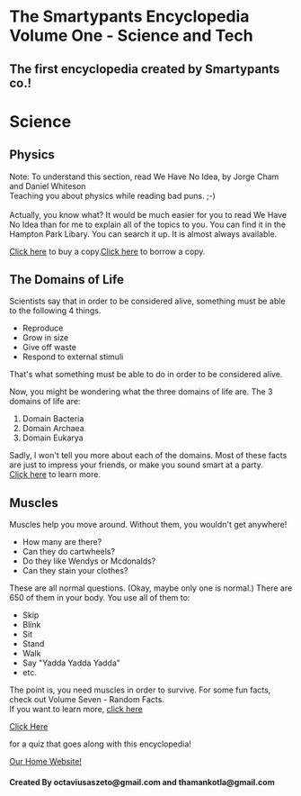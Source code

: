 # The Smartypants Encyclopedia Volume One - Science and Tech
## The first encyclopedia created by Smartypants co.!

<html>
    <head>
        <meta charset="utf-8">
        <title>The Smartypants Encyclopedia Volume One - Science and Tech</title>
    </head>
    <body>
        <h1>Science</h1>
        <h2>Physics</h2>
        <p>Note: To understand this section, read We Have No Idea, by Jorge Cham and Daniel Whiteson<br>
        Teaching you about physics while reading bad puns. ;-)<br>
        <br>
        Actually, you know what? It would be much easier for you to read We Have No Idea than for me to explain all of the topics to you. You can find it in the Hampton Park Libary. You can search it up. It is almost always available.</p>
        <p><a href="https://www.amazon.com/We-Have-No-Idea-Universe/dp/0735211515">Click here</a> to buy a copy.<a href="https://catalog.forsythpl.org/polaris/search/title.aspx?ctx=1.1033.0.0.1&pos=1">Click here</a> to borrow a copy.</p>
        <h2>The Domains of Life</h2>
        <p>Scientists say that in order to be considered alive, something must be able to the following 4 things.</p>
        <ul>
            <li>Reproduce</li>
            <li>Grow in size</li>
            <li>Give off waste</li>
            <li>Respond to external stimuli</li>
        </ul>
        <p>That's what something must be able to do in order to be considered alive.</p>
        <p>Now, you might be wondering what the three domains of life are. The 3 domains of life are: </p>
        <ol>
            <li>Domain Bacteria</li>
            <li>Domain Archaea</li>
            <li>Domain Eukarya</li>
        </ol>
        <p>Sadly, I won't tell you more about each of the domains. Most of these facts are just to impress your friends, or make you sound smart at a party. <br>
        <a href="https://en.wikipedia.org/wiki/Domain_(biology)">Click here</a> to learn more.</p>
        <h2>Muscles</h2>
        <p>Muscles help you move around. Without them, you wouldn't get anywhere!                                                                                                         <ul>
            <li>How many are there?</li>
            <li>Can they do cartwheels?</li>
            <li>Do they like Wendys or Mcdonalds?</li>
            <li>Can they stain your clothes?</li>
        </ul>These are all normal questions. (Okay, maybe only one is normal.) There are 650 of them in your body. You use all of them to:</p>
        <ul>
            <li>Skip</li>
            <li>Blink</li>
            <li>Sit</li>
            <li>Stand</li>
            <li>Walk</li>
            <li>Say "Yadda Yadda Yadda"</li>
            <li>etc.</li>
        </ul>
        <p>The point is, you need muscles in order to survive. For some fun facts, check out Volume Seven - Random Facts. <br>If you want to learn more, <a href="https://en.wikipedia.org/wiki/Muscle">click here</a></p>
    <a href="https://forms.gle/99KjVR6eP4YMZfE78">Click Here</a><p> for a quiz that goes along with this encyclopedia!</p>
        <a href="https://octaviustheking.github.io/The-Smartypants-co.-Home-Website/">Our Home Website!</a> 
        <h4>Created By octaviusaszeto@gmail.com and thamankotla@gmail.com</h4>
